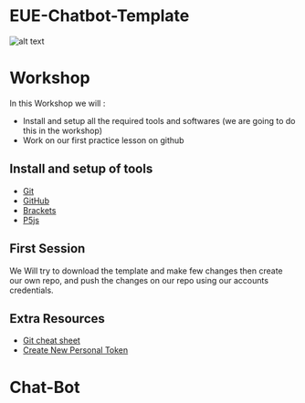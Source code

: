 # EUE-Chatbot-Template

![alt text](https://pbs.twimg.com/profile_images/1261949362667769858/56lwTR9J_400x400.jpg)

# Workshop
In this Workshop we will :
- Install and setup all the required tools and softwares (we are going to do this in the workshop)
- Work on our first practice lesson on github

## Install and setup of tools
- [Git](https://git-scm.com/downloads)
- [GitHub](https://github.com/)
- [Brackets](https://brackets.io/)
- [P5js](https://p5js.org/)

## First Session
We Will try to download the template and make few changes then create our own repo, and push the changes on our repo using our accounts credentials.

## Extra Resources
- [Git cheat sheet](https://education.github.com/git-cheat-sheet-education.pdf)
- [Create New Personal Token](https://github.com/settings/tokens)
# Chat-Bot
